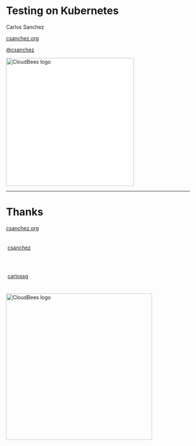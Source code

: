 # Testing on Kubernetes

Carlos Sanchez

[csanchez.org](http://csanchez.org)

[@csanchez](http://twitter.com/csanchez)

<a href="http://cloudbees.com"><img width="350" data-src="../assets/cloudbees-logo_4.png" alt="CloudBees logo" style="background:white;"></a>

<!-- <small>[Watch online at carlossg.github.io/presentations](https://carlossg.github.io/presentations)</small> -->

---


# Thanks

[csanchez.org](http://csanchez.org)

<img height="64px" style="vertical-align:middle" data-src="../assets/twitter-logo.png"> [csanchez](http://twitter.com/csanchez)

<img height="64px" style="vertical-align:middle" data-src="../assets/GitHub-Mark-64px.png"> [carlossg](https://github.com/carlossg)

[<img width="400" data-src="../assets/cloudbees-logo_4.png" alt="CloudBees logo">](http://cloudbees.com)
